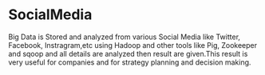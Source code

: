 # SocialMedia
Big Data is Stored and analyzed from various Social Media like Twitter, Facebook,  Instragram,etc using Hadoop and other tools like Pig, Zookeeper and sqoop and all details are analyzed then result are given.This result is very useful for companies and for strategy planning and decision making. 
